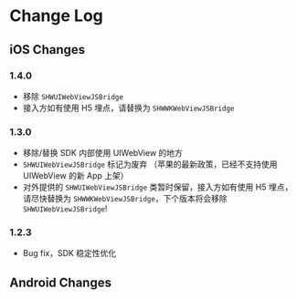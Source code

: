 # Change Log

## iOS Changes

### 1.4.0

- 移除 `SHWUIWebViewJSBridge`
- 接入方如有使用 H5 埋点，请替换为 `SHWWKWebViewJSBridge`


### 1.3.0

- 移除/替换 SDK 内部使用 UIWebView 的地方
- `SHWUIWebViewJSBridge` 标记为废弃 （苹果的最新政策，已经不支持使用 UIWebView 的新 App 上架）
- 对外提供的 `SHWUIWebViewJSBridge` 类暂时保留，接入方如有使用 H5 埋点，请尽快替换为 `SHWWKWebViewJSBridge`，下个版本将会移除 `SHWUIWebViewJSBridge`!

### 1.2.3

- Bug fix，SDK 稳定性优化


## Android Changes

